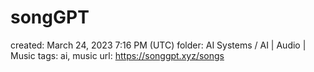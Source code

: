 # songGPT

created: March 24, 2023 7:16 PM (UTC)
folder: AI Systems / AI | Audio | Music
tags: ai, music
url: https://songgpt.xyz/songs